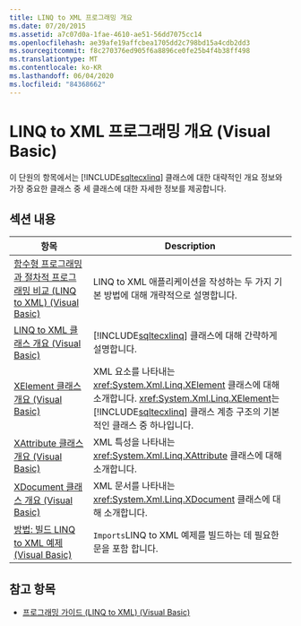 ```yaml
---
title: LINQ to XML 프로그래밍 개요
ms.date: 07/20/2015
ms.assetid: a7c07d0a-1fae-4610-ae51-56dd7075cc14
ms.openlocfilehash: ae39afe19affcbea1705dd2c798bd15a4cdb2dd3
ms.sourcegitcommit: f8c270376ed905f6a8896ce0fe25b4f4b38ff498
ms.translationtype: MT
ms.contentlocale: ko-KR
ms.lasthandoff: 06/04/2020
ms.locfileid: "84368662"
---
```

# <a name="linq-to-xml-programming-overview-visual-basic"></a>LINQ to XML 프로그래밍 개요 (Visual Basic)
이 단원의 항목에서는 [!INCLUDE[sqltecxlinq](~/includes/sqltecxlinq-md.md)] 클래스에 대한 대략적인 개요 정보와 가장 중요한 클래스 중 세 클래스에 대한 자세한 정보를 제공합니다.  
  
## <a name="in-this-section"></a>섹션 내용  
  
|항목|Description|  
|-----------|-----------------|  
|[함수형 프로그래밍과 절차적 프로그래밍 비교 (LINQ to XML) (Visual Basic)](functional-vs-procedural-programming-linq-to-xml.md)|LINQ to XML 애플리케이션을 작성하는 두 가지 기본 방법에 대해 개략적으로 설명합니다.|  
|[LINQ to XML 클래스 개요 (Visual Basic)](linq-to-xml-classes-overview.md)|[!INCLUDE[sqltecxlinq](~/includes/sqltecxlinq-md.md)] 클래스에 대해 간략하게 설명합니다.|  
|[XElement 클래스 개요 (Visual Basic)](xelement-class-overview.md)|XML 요소를 나타내는 <xref:System.Xml.Linq.XElement> 클래스에 대해 소개합니다. <xref:System.Xml.Linq.XElement>는 [!INCLUDE[sqltecxlinq](~/includes/sqltecxlinq-md.md)] 클래스 계층 구조의 기본적인 클래스 중 하나입니다.|  
|[XAttribute 클래스 개요 (Visual Basic)](xattribute-class-overview.md)|XML 특성을 나타내는 <xref:System.Xml.Linq.XAttribute> 클래스에 대해 소개합니다.|  
|[XDocument 클래스 개요 (Visual Basic)](xdocument-class-overview.md)|XML 문서를 나타내는 <xref:System.Xml.Linq.XDocument> 클래스에 대해 소개합니다.|  
|[방법: 빌드 LINQ to XML 예제 (Visual Basic)](how-to-build-linq-to-xml-examples.md)|`Imports`LINQ to XML 예제를 빌드하는 데 필요한 문을 포함 합니다.|  
  
## <a name="see-also"></a>참고 항목

- [프로그래밍 가이드 (LINQ to XML) (Visual Basic)](programming-guide-linq-to-xml.md)

